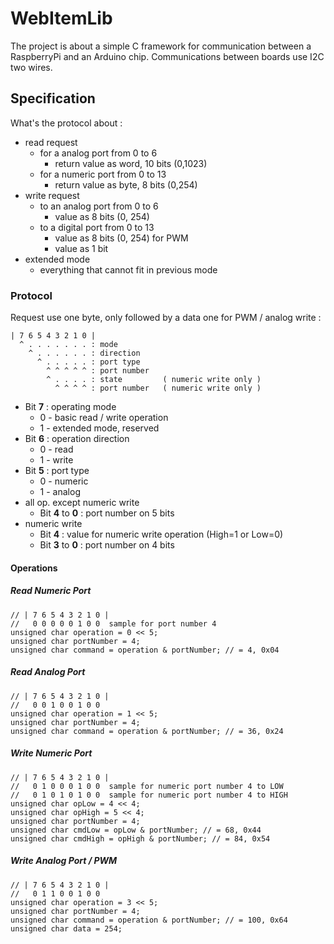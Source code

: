 # WebItemLib

The project is about a simple C framework for communication between a RaspberryPi and an Arduino chip. Communications between boards use I2C two wires.


## Specification

What's the protocol about :

* read request
	* for a analog port from 0 to 6
		* return value as word, 10 bits (0,1023)
	* for a numeric port from 0 to 13
		* return value as byte, 8 bits (0,254)
* write request
	* to an analog port from 0 to 6
		* value as 8 bits (0, 254)
	* to a digital port from 0 to 13
		* value as 8 bits (0, 254) for PWM
		* value as 1 bit
* extended mode
	* everything that cannot fit in previous mode

### Protocol

Request use one byte, only followed by a data one for PWM / analog write :

	| 7 6 5 4 3 2 1 0 |
	  ^ . . . . . . . : mode
	    ^ . . . . . . : direction
	      ^ . . . . . : port type
	        ^ ^ ^ ^ ^ : port number
	        ^ . . . . : state         ( numeric write only )
	          ^ ^ ^ ^ : port number   ( numeric write only )
	
* Bit **7** : operating mode
	* 0 - basic read / write operation
	* 1 - extended mode, reserved
* Bit **6** : operation direction
	* 0 - read
	* 1 - write
* Bit **5** : port type
	* 0 - numeric
	* 1 - analog
* all op. except numeric write
	* Bit **4** to **0** : port number on 5 bits
* numeric write
	* Bit **4** : value for numeric write operation (High=1 or Low=0)
	* Bit **3** to **0** : port number on 4 bits

#### Operations

##### Read Numeric Port

	// | 7 6 5 4 3 2 1 0 |
	//   0 0 0 0 0 1 0 0  sample for port number 4
	unsigned char operation = 0 << 5;
	unsigned char portNumber = 4;
	unsigned char command = operation & portNumber; // = 4, 0x04

##### Read Analog Port

	// | 7 6 5 4 3 2 1 0 |
	//   0 0 1 0 0 1 0 0
	unsigned char operation = 1 << 5;
	unsigned char portNumber = 4;
	unsigned char command = operation & portNumber; // = 36, 0x24

##### Write Numeric Port

	// | 7 6 5 4 3 2 1 0 |
	//   0 1 0 0 0 1 0 0  sample for numeric port number 4 to LOW
	//   0 1 0 1 0 1 0 0  sample for numeric port number 4 to HIGH
	unsigned char opLow = 4 << 4;
	unsigned char opHigh = 5 << 4;
	unsigned char portNumber = 4;
	unsigned char cmdLow = opLow & portNumber; // = 68, 0x44
	unsigned char cmdHigh = opHigh & portNumber; // = 84, 0x54

##### Write Analog Port / PWM

	// | 7 6 5 4 3 2 1 0 |
	//   0 1 1 0 0 1 0 0
	unsigned char operation = 3 << 5;
	unsigned char portNumber = 4;
	unsigned char command = operation & portNumber; // = 100, 0x64
	unsigned char data = 254;
